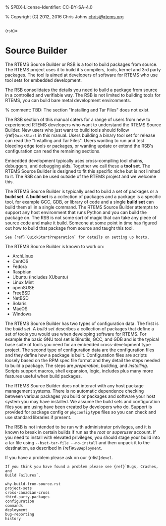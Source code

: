 % SPDX-License-Identifier: CC-BY-SA-4.0

% Copyright (C) 2012, 2016 Chris Johns <chrisj@rtems.org>

```{highlight} shell
```

(rsb)=

# Source Builder

The RTEMS Source Builder or RSB is a tool to build packages from source. The
RTEMS project uses it to build it's compilers, tools, kernel and 3rd party
packages. The tool is aimed at developers of software for RTEMS who use tool
sets for embedded development.

The RSB consolidates the details you need to build a package from source in a
controlled and verifiable way. The RSB is not limited to building tools for
RTEMS, you can build bare metal development environments.

% comment: TBD: The section "Installing and Tar Files" does not exist.

The RSB section of this manual caters for a range of users from new to
experienced RTEMS developers who want to understand the RTEMS Source
Builder. New users who just want to build tools should follow {ref}`QuickStart`
in this manual. Users building a binary tool set for release can read the
"Installing and Tar Files". Users wanting to run and test bleeding edge tools
or packages, or wanting update or extend the RSB's configuration can read the
remaining sections.

Embedded development typically uses cross-compiling tool chains, debuggers, and
debugging aids. Together we call these a **tool set**. The RTEMS Source Builder
is designed to fit this specific niche but is not limited to it. The RSB can be
used outside of the RTEMS project and we welcome this.

The RTEMS Source Builder is typically used to build a set of packages or a
**build set**. A **build set** is a collection of packages and a package is a
specific tool, for example GCC, GDB, or library of code and a single **build
set** can build them all in a single command. The RTEMS Source Builder
attempts to support any host environment that runs Python and you can build
the package on. The RSB is not some sort of magic that can take any piece of
source code and make it build. Someone at some point in time has figured out
how to build that package from source and taught this tool.

```{sidebar} Setting up your Host
See {ref}`QuickStartPreparation` for details on setting up hosts.
```

The RTEMS Source Builder is known to work on:

- ArchLinux
- CentOS
- Fedora
- Raspbian
- Ubuntu (includes XUbuntu)
- Linux Mint
- openSUSE
- FreeBSD
- NetBSD
- Solaris
- MacOS
- Windows

The RTEMS Source Builder has two types of configuration data. The first is the
*build set*. A *build set* describes a collection of packages that define a set
of tools you would use when developing software for RTEMS. For example the
basic GNU tool set is Binutils, GCC, and GDB and is the typical base suite of
tools you need for an embedded cross-development type project. The second type
of configuration data are the configuration files and they define how a package
is built. Configuration files are scripts loosely based on the RPM spec file
format and they detail the steps needed to build a package. The steps are
*preparation*, *building*, and *installing*. Scripts support macros, shell
expansion, logic, includes plus many more features useful when build packages.

The RTEMS Source Builder does not interact with any host package management
systems. There is no automatic dependence checking between various packages you
build or packages and software your host system you may have installed. We
assume the build sets and configuration files you are using have been created
by developers who do. Support is provided for package config or `pkgconfig`
type files so you can check and use standard libraries if present.

The RSB is not intended to be run with administrator privileges, and it is
known to break in certain builds if run as the *root* or *superuser* account.
If you need to install with elevated privileges, you should stage your build
into a tar file using `--bset-tar-file --no-install` and then unpack it to the
destination, as described in {ref}`RSBDeployment`.

If you have a problem please ask on our {r:list}`devel`.

```{topic} Bug Reporting
If you think you have found a problem please see {ref}`Bugs, Crashes, and
Build Failures`.
```

```{toctree}
why-build-from-source.rst
project-sets
cross-canadian-cross
third-party-packages
configuration
commands
deployment
bug-reporting
history
```
